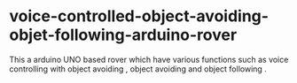 # voice-controlled-object-avoiding-objet-following-arduino-rover
This a arduino UNO based rover which have various functions such as voice controlling with object avoiding , object avoiding and object following .
